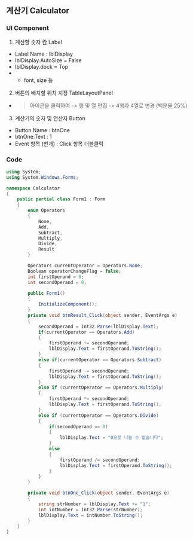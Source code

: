## 계산기 Calculator
### UI Component
1. 계산할 숫자 칸 Label
  - Label Name : lblDisplay
  - lblDisplay.AutoSize = False
  - lblDisplay.dock = Top
  - + font, size 등

2. 버튼의 배치할 위치 지정 TableLayoutPanel
  - > 아이콘을 클릭하여 -> 행 및 열 편집 -> 4행과 4열로 변경 (백분율 25%)

3. 계산기의 숫자 및 연산자 Button
  - Button Name : btnOne
  - btnOne.Text : 1
  - Event 항목 (번개) : Click 항목 더블클릭

### Code
```C#
using System;
using System.Windows.Forms;

namespace Calculator
{
    public partial class Form1 : Form
    {
        enum Operators
        {
            None,
            Add,
            Subtract,
            Multiply,
            Divide,
            Result
        }

        Operators currentOperator = Operators.None;
        Boolean operatorChangeFlag = false;
        int firstOperand = 0;
        int secondOperand = 0;

        public Form1()
        {
            InitializeComponent();
        }
        private void btnResult_Click(object sender, EventArgs e)
        {
            secondOperand = Int32.Parse(lblDisplay.Text);
            if(currentOperator == Operators.Add)
            {
                firstOperand += secondOperand;
                lblDisplay.Text = firstOperand.ToString();
            }
            else if(currentOperator == Operators.Subtract)
            {
                firstOperand -= secondOperand;
                lblDisplay.Text = firstOperand.ToString();
            }
            else if (currentOperator == Operators.Multiply)
            {
                firstOperand *= secondOperand;
                lblDisplay.Text = firstOperand.ToString();
            }
            else if (currentOperator == Operators.Divide)
            {
                if(secondOperand == 0)
                {
                    lblDisplay.Text = "0으로 나눌 수 없습니다";
                }
                else
                {
                    firstOperand /= secondOperand;
                    lblDisplay.Text = firstOperand.ToString();
                }
            }
        }

        private void btnOne_Click(object sender, EventArgs e)
        {
            string strNumber = lblDisplay.Text += "1";
            int intNumber = Int32.Parse(strNumber);
            lblDisplay.Text = intNumber.ToString();
        }
    }
}
```
```C#

```

